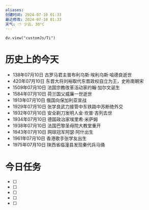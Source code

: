 ```yaml
---
aliases: 
创建时间: 2024-07-10 01:33
最近修改: 2024-07-10 01:33
天气: ⛅️ 少云，30°C 
---
```



```dataviewjs
dv.view("customJs/Ti")
```
#  历史上的今天
- 138年07月10日 古罗马君主普布利乌斯·埃利乌斯·哈德良逝世
- 420年07月10日 东晋大将刘裕取代东晋政权自立为王，史称南朝宋
- 1509年07月10日 法国宗教改革活动家约翰·加尔文诞生
- 1584年07月10日 荷兰国父威廉一世逝世
- 1913年07月10日 俄国向保加利亚宣战
- 1929年07月10日 张学良武力接管中东铁路中苏断绝外交
- 1932年07月10日 安全剃刀发明人金·坎普·吉列去世
- 1934年07月10日 德国政治家埃里希·米萨姆
- 1938年07月10日 法国巴黎圣母院大教堂重开
- 1943年07月10日 网球冠军阿瑟·阿什出生
- 1961年07月10日 香港歌手张学友出生
- 1975年07月10日 陕西省临潼县发现秦代兵马俑

# 今日任务
- [ ] 
- [ ] 
- [ ] 
- [ ] 
- [ ] 






























































































































































































































































































































































































































































































































































































































































































































































































































































































































































































































































































































































































































































































































































































































































































































































































































































































































































































































































































































































































































































































































































































































































































































































































































































































































































































































































































































































































































































































































































































































































































































































































































































































































































































































































































































































































































































































































































































































































































































































































































































































































































































































































































































































































































































































































































































































































































































































































































































































































































































































































































































































































































































































































































































































































































































































































































































































































































































































































































































































































































































































































































































































































































































































































































































































































































































































































































































































































































































































































































































































































































































































































































































































































































































































































































































































































































































































































































































































































































































































































































































































































































































































































































































































































































































































































































































































































































































































































































































































































































































































































































































































































































































































































































































































































































































































































































































































































































































































































































































































































































































































































































































































































































































































































































































































































































































































































































































































































































































































































































































































































































































































































































































































































































































































































































































































































































































































































































































































































































































































































































































































































































































































































































































































































































































































































































































































































































































































































































































































































































































































































































































































































































































































































































































































































































































































































































































































































































































































































































































































































































































































































































































































































































































































































































































































































































































































































































































































































































































































































































































































































































































































































































































































































































































































































































































































































































































































































































































































































































































































































































































































































































































































































































































































































































































































































































































































































































































































































































































































































































































































































































































































































































































































































































































































































































































































































































































































































































































































































































































































































































































































































































































































































































































































































































































































































































































































































































































































































































































































































































































































































































































































































































































































































































































































































































































































































































































































































































































































































































































































































































































































































































































































































































































































































































































































































































































































































































































































































































































































































































































































































































































































































































































































































































































































































































































































































































































































































































































































































































































































































































































































































































































































































































































































































































































































































































































































































































































































































































































































































































































































































































































































































































































































































































































































































































































































































































































































































































































































































































































































































































































































































































































































































































































































































































































































































































































































































































































































































































































































































































































































































































































































































































































































































































































































































































































































































































































































































































































































































































































































































































































































































































































































































































































































































































































































































































































































































































































































































































































































































































































































































































































































































































































































































































































































































































































































































































































































































































































































































































































































































































































































































































































































































































































































































































































































































































































































































































































































































































































































































































































































































































































































































































































































































































































































































































































































































































































































































































































































































































































































































































































































































































































































































































































































































































































































































































































































































































































































































































































































































































































































































































































































































































































































































































































































































































































































































































































































































































































































































































































































































































































































































































































































































































































































































































































































































































































































































































































































































































































































































































































































































































































































































































































































































































































































































































































































































































































































































































































































































































































































































































































































































































































































































































































































































































































































































































































































































































































































































































































































































































































































































































































































































































































































































































































































































































































































































































































































































































































































































































































































































































































































































































































































































































































































































































































































































































































































































































































































































































































































































































































































































































































































































































































































































































































































































































































































































































































































































































































































































































































































































































































































































































































































































































































































































































































































































































































































































































































































































































































































































































































































































































































































































































































































































































































































































































































































































































































































































































































































































































































































































































































































































































































































































































































































































































































































































































































































































































































































































































































































































































































































































































































































































































































































































































































































































































































































































































































































































































































































































































































































































































































































































































































































































































































































































































































































































































































































































































































































































































































































































































































































































































































































































































































































































































































































































































































































































































































































































































































































































































































































































































































































































































































































































































































































































































































































































































































































































































































































































































































































































































































































































































































































































































































































































































































































































































































































































































































































































































































































































































































































































































































































































































































































































































































































































































































































































































































































































































































































































































































































































































































































































































































































































































































































































































































































































































































































































































































































































































































































































































































































































































































































































































































































































































































































































































































































































































































































































































































































































































































































































































































































































































































































































































































































































































































































































































































































































































































































































































































































































































































































































































































































































































































































































































































































































































































































































































































































































































































































































































































































































































































































































































































































































